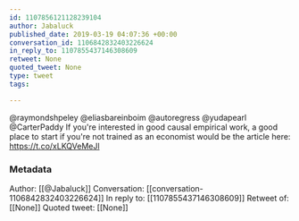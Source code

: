 ```yaml
---
id: 1107856121128239104
author: Jabaluck
published_date: 2019-03-19 04:07:36 +00:00
conversation_id: 1106842832403226624
in_reply_to: 1107855437146308609
retweet: None
quoted_tweet: None
type: tweet
tags:

---
```


@raymondshpeley @eliasbareinboim @autoregress @yudapearl @CarterPaddy If you're interested in good causal empirical work, a good place to start if you're not trained as an economist would be the article here: https://t.co/xLKQVeMeJl

### Metadata

Author: [[@Jabaluck]]
Conversation: [[conversation-1106842832403226624]]
In reply to: [[1107855437146308609]]
Retweet of: [[None]]
Quoted tweet: [[None]]
